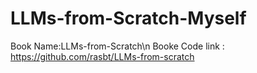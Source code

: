 # LLMs-from-Scratch-Myself
Book Name:LLMs-from-Scratch\n
Booke Code link : https://github.com/rasbt/LLMs-from-scratch
